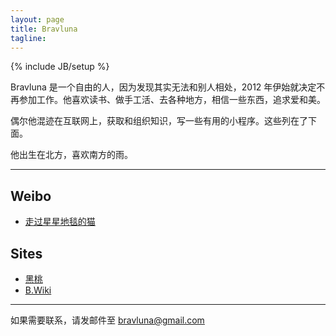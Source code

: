 ```yaml
---
layout: page
title: Bravluna
tagline:
---
```

{% include JB/setup %}

Bravluna 是一个自由的人，因为发现其实无法和别人相处，2012 年伊始就决定不再参加工作。他喜欢读书、做手工活、去各种地方，相信一些东西，追求爱和美。

偶尔他混迹在互联网上，获取和组织知识，写一些有用的小程序。这些列在了下面。

他出生在北方，喜欢南方的雨。

----

## Weibo
- [走过星星地毯的猫](http://weibo.com/bravluna)

## Sites
- [黑桃](http://bravluna.me)
- [B.Wiki](http://w.bravluna.me)

----

如果需要联系，请发邮件至 bravluna@gmail.com 


